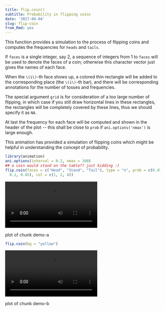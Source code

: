 ```yaml
---
title: flip.coin()
subtitle: Probability in flipping coins
date: '2017-04-04'
slug: flip-coin
from_Rmd: yes
---
```



This function provides a simulation to the process of flipping coins and
computes the frequencies for `heads` and `tails`.

If `faces` is a single integer, say 2, a sequence of integers from 1 to
`faces` will be used to denote the faces of a coin; otherwise this
character vector just gives the names of each face.

When the `\(i\)`-th face shows up, a colored thin rectangle will be added to
the corresponding place (the `\(i\)`-th bar), and there will be corresponding
annotations for the number of tosses and frequencies.

The special argument `grid` is for consideration of a too large number
of flipping, in which case if you still draw horizontal lines in these
rectangles, the rectangles will be completely covered by these lines, thus we
should specify it as `NA`.

At last the frequency for each face will be computed and shown in the header
of the plot -- this shall be close to `prob` if `ani.options('nmax')` is large enough.

This animation has provided a simulation of flipping coins which might be helpful in understanding the concept of probability.
 

```r
library(animation)
ani.options(interval = 0.2, nmax = 100)
## a coin would stand on the table?? just kidding :)
flip.coin(faces = c("Head", "Stand", "Tail"), type = "n", prob = c(0.45, 
  0.1, 0.45), col = c(1, 2, 4))
```

<video controls loop autoplay><source src="https://assets.yihui.name/figures/animation/example/flip-coin/demo-a.mp4?dl=1" /><p>plot of chunk demo-a</p></video>


```r
flip.coin(bg = "yellow")
```

<video controls loop autoplay><source src="https://assets.yihui.name/figures/animation/example/flip-coin/demo-b.mp4?dl=1" /><p>plot of chunk demo-b</p></video>


